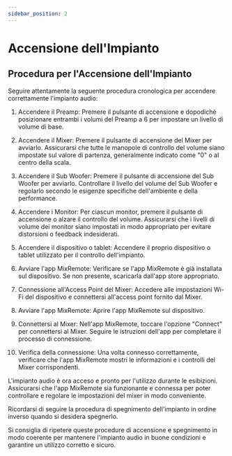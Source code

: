 ```yaml
---
sidebar_position: 2
---
```


# Accensione dell'Impianto
## Procedura per l'Accensione dell'Impianto

Seguire attentamente la seguente procedura cronologica per accendere correttamente l'impianto audio:

1. Accendere il Preamp: Premere il pulsante di accensione e dopodichè posizionare entrambi i volumi del Preamp a 6 per impostare un livello di volume di base.

2. Accendere il Mixer: Premere il pulsante di accensione del Mixer per avviarlo. Assicurarsi che tutte le manopole di controllo del volume siano impostate sul valore di partenza, generalmente indicato come "0" o al centro della scala.

3. Accendere il Sub Woofer: Premere il pulsante di accensione del Sub Woofer per avviarlo. Controllare il livello del volume del Sub Woofer e regolarlo secondo le esigenze specifiche dell'ambiente e della performance.

4. Accendere i Monitor: Per ciascun monitor, premere il pulsante di accensione o alzare il controllo del volume. Assicurarsi che i livelli di volume dei monitor siano impostati in modo appropriato per evitare distorsioni o feedback indesiderati.

5. Accendere il dispositivo o tablet: Accendere il proprio dispositivo o tablet utilizzato per il controllo dell'impianto.

6. Avviare l'app MixRemote: Verificare se l'app MixRemote è già installata sul dispositivo. Se non presente, scaricarla dall'app store appropriato.

7. Connessione all'Access Point del Mixer: Accedere alle impostazioni Wi-Fi del dispositivo e connettersi all'access point fornito dal Mixer.

8. Avviare l'app MixRemote: Aprire l'app MixRemote sul dispositivo.

9. Connettersi al Mixer: Nell'app MixRemote, toccare l'opzione "Connect" per connettersi al Mixer. Seguire le istruzioni dell'app per completare il processo di connessione.

10. Verifica della connessione: Una volta connesso correttamente, verificare che l'app MixRemote mostri le informazioni e i controlli del Mixer corrispondenti.

L'impianto audio è ora acceso e pronto per l'utilizzo durante le esibizioni. Assicurarsi che l'app MixRemote sia funzionante e connessa per poter controllare e regolare le impostazioni del mixer in modo conveniente.

Ricordarsi di seguire la procedura di spegnimento dell'impianto in ordine inverso quando si desidera spegnerlo.

Si consiglia di ripetere queste procedure di accensione e spegnimento in modo coerente per mantenere l'impianto audio in buone condizioni e garantire un utilizzo corretto e sicuro.



